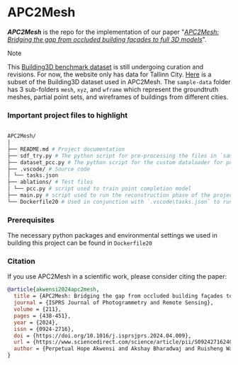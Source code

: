 # APC2Mesh

__*APC2Mesh*__ is the repo for the implementation of our paper "*[APC2Mesh: Bridging the gap from occluded building façades to full 3D models](https://www.sciencedirect.com/science/article/pii/S0924271624001692)*".

> [!NOTE]
This [Building3D benchmark dataset](https://building3d.ucalgary.ca/reconstruction.php) is still undergoing curation and revisions. For now, the website only has data for Tallinn City. [Here](https://drive.google.com/drive/my-drive) is a subset of the Building3D dataset used in APC2Mesh. The `sample-data` folder has 3 sub-folders `mesh`, `xyz`, and `wframe` which represent the groundtruth meshes, partial point sets, and wireframes of buildings from different cities.


### Important project files to highlight
``` bash

APC2Mesh/
│
├── README.md # Project documentation
├── sdf_try.py # The python script for pre-processing the files in `sample-data`
├── dataset_pcc.py # The python script for the custom dataloader for point completion task
├── .vscode/ # Source code
│ └── tasks.json
├── ablations/ # Test files
│ └── pcc.py # script used to train point completion model
├── main.py # script used to run the reconstruction phase of the project
└── Dockerfile20 # Used in conjunction with `.vscode\tasks.json` to run project in Docker

```

### Prerequisites
The necessary python packages and environmental settings we used in building this project can be found in `Dockerfile20`

### Citation
If you use APC2Mesh in a scientific work, please consider citing the paper:

``` bibtex
@article{akwensi2024apc2mesh,
  title = {APC2Mesh: Bridging the gap from occluded building façades to full 3D models},
  journal = {ISPRS Journal of Photogrammetry and Remote Sensing},
  volume = {211},
  pages = {438-451},
  year = {2024},
  issn = {0924-2716},
  doi = {https://doi.org/10.1016/j.isprsjprs.2024.04.009},
  url = {https://www.sciencedirect.com/science/article/pii/S0924271624001692},
  author = {Perpetual Hope Akwensi and Akshay Bharadwaj and Ruisheng Wang}
}
```
